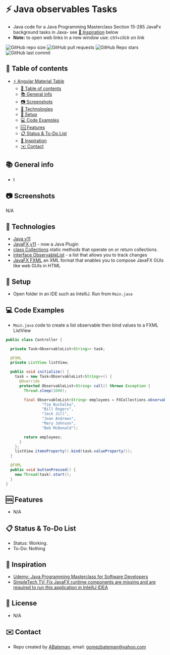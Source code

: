# :zap: Java observables Tasks
 
* Java code for a Java Programming Masterclass Section 15-285 JavaFx background tasks in Java- see [:clap: Inspiration](#clap-inspiration) below
* **Note:** to open web links in a new window use: _ctrl+click on link_

![GitHub repo size](https://img.shields.io/github/repo-size/AndrewJBateman/java-observables-tasks?style=plastic)
![GitHub pull requests](https://img.shields.io/github/issues-pr/AndrewJBateman/java-observables-tasks?style=plastic)
![GitHub Repo stars](https://img.shields.io/github/stars/AndrewJBateman/java-observables-tasks?style=plastic)
![GitHub last commit](https://img.shields.io/github/last-commit/AndrewJBateman/java-observables-tasks?style=plastic)

## :page_facing_up: Table of contents

* [:zap: Angular Material Table](#zap-angular-material-table)
  * [:page_facing_up: Table of contents](#page_facing_up-table-of-contents)
  * [:books: General info](#books-general-info)
  * [:camera: Screenshots](#camera-screenshots)
  * [:signal_strength: Technologies](#signal_strength-technologies)
  * [:floppy_disk: Setup](#floppy_disk-setup)
  * [:computer: Code Examples](#computer-code-examples)
  * [:cool: Features](#cool-features)
  * [:clipboard: Status & To-Do List](#clipboard-status--to-do-list)
  * [:clap: Inspiration](#clap-inspiration)
  * [:envelope: Contact](#envelope-contact)

## :books: General info

* t

## :camera: Screenshots

N/A

## :signal_strength: Technologies

* [Java v11](https://www.java.com/en/)
* [JavaFX v11](https://www.jetbrains.com/help/idea/javafx.html#create-project) - now a Java Plugin
* [class Collections](https://docs.oracle.com/en/java/javase/11/docs/api/java.base/java/util/Collections.html) static methods that operate on or return collections.
* [interface ObservableList](https://docs.oracle.com/javase/10/docs/api/javafx/collections/ObservableList.html) - a list that allows you to track changes
* [JavaFX FXML](http://tutorials.jenkov.com/javafx/fxml.html) an XML format that enables you to compose JavaFX GUIs like web GUIs in HTML

## :floppy_disk: Setup

* Open folder in an IDE such as IntelliJ. Run  from `Main.java`

## :computer: Code Examples

* `Main.java` code to create a list observable then bind values to a FXML ListView

```java
public class Controller {

  private Task<ObservableList<String>> task;

  @FXML
  private ListView listView;

  public void initialize() {
    task = new Task<ObservableList<String>>() {
      @Override
      protected ObservableList<String> call() throws Exception {
        Thread.sleep(1000);

        final ObservableList<String> employees = FXCollections.observableArrayList(
                "Tim Buchalka",
                "Bill Rogers",
                "Jack Jill",
                "Joan Andrews",
                "Mary Johnson",
                "Bob McDonald");

        return employees;
      }
    };
    listView.itemsProperty().bind(task.valueProperty());
  }

  @FXML
  public void buttonPressed() {
    new Thread(task).start();
  }
}
```

## :cool: Features

* N/A

## :clipboard: Status & To-Do List

* Status: Working.
* To-Do: Nothing

## :clap: Inspiration

* [Udemy: Java Programming Masterclass for Software Developers](https://www.udemy.com/course/java-the-complete-java-developer-course/learn/lecture/3561816#overview)
* [SimpleTech TV: Fix JavaFX runtime components are missing and are required to run this application in IntelliJ IDEA](https://www.youtube.com/watch?v=pqbyQRACEgk)

## :file_folder: License

* N/A

## :envelope: Contact

* Repo created by [ABateman](https://www.andrewbateman.org), email: gomezbateman@yahoo.com
